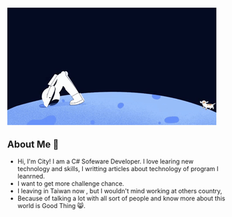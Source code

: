 ![](https://github.com/s0920832252/s0920832252/blob/master/resource/giphy%20(3).gif)

## About Me 👋
- Hi, I'm City! I am a C# Sofeware Developer. I love learing new technology and skills, I writting articles about technology of program I leanrned. 
- I want to get more challenge chance. 
- I leaving in Taiwan now , but I wouldn't mind working at others country, 
- Because of talking a lot with all sort of people and know more about this world is Good Thing 😸.


<!--
**s0920832252/s0920832252** is a ✨ _special_ ✨ repository because its `README.md` (this file) appears on your GitHub profile.

Here are some ideas to get you started:

- 🔭 I’m currently working on ...
- 🌱 I’m currently learning ...
- 👯 I’m looking to collaborate on ...
- 🤔 I’m looking for help with ...
- 💬 Ask me about ...
- 📫 How to reach me: ...
- 😄 Pronouns: ...
- ⚡ Fun fact: ...
-->
